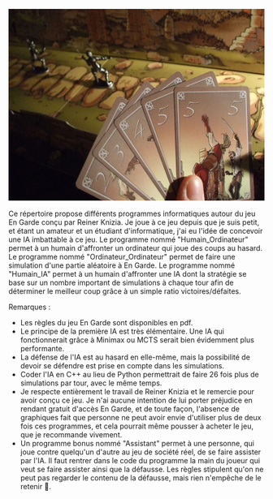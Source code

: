 ![Image du jeu](/doc/engarde.png)

Ce répertoire propose différents programmes informatiques autour du jeu En Garde conçu par Reiner Knizia. Je joue à ce jeu depuis que je suis petit, et étant un amateur et un étudiant d'informatique, j'ai eu l'idée de concevoir une IA imbattable à ce jeu. Le programme nommé "Humain_Ordinateur" permet à un humain d'affronter un ordinateur qui joue des coups au hasard. Le programme nommé "Ordinateur_Ordinateur" permet de faire une simulation d'une partie aléatoire à En Garde. Le programme nommé "Humain_IA" permet à un humain d'affronter une IA dont la stratégie se base sur un nombre important de simulations à chaque tour afin de déterminer le meilleur coup grâce à un simple ratio victoires/défaites.

Remarques :
- Les règles du jeu En Garde sont disponibles en pdf.
- Le principe de la première IA est très élémentaire. Une IA qui fonctionnerait grâce à Minimax ou MCTS serait bien évidemment plus performante.
- La défense de l'IA est au hasard en elle-même, mais la possibilité de devoir se défendre est prise en compte dans les simulations.
- Coder l'IA en C++ au lieu de Python permettrait de faire 26 fois plus de simulations par tour, avec le même temps.
- Je respecte entièrement le travail de Reiner Knizia et le remercie pour avoir conçu ce jeu. Je n'ai aucune intention de lui porter préjudice en rendant gratuit d'accès En Garde, et de toute façon, l'absence de graphiques fait que personne ne peut avoir envie d'utiliser plus de deux fois ces programmes, et cela pourrait même pousser à acheter le jeu, que je recommande vivement.
- Un programme bonus nommé "Assistant" permet à une personne, qui joue contre quelqu'un d'autre au jeu de société réel, de se faire assister par l'IA. Il faut rentrer dans le code du programme la main du joueur qui veut se faire assister ainsi que la défausse. Les règles stipulent qu'on ne peut pas regarder le contenu de la défausse, mais rien n'empêche de le retenir 🙂.
